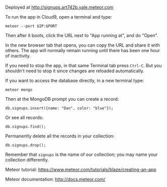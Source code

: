 Deployed at http://signups.art742b.yale.meteor.com

To run the app in Cloud9, open a terminal and type:
   
    meteor --port $IP:$PORT
    
Then after it boots, click the URL next to "App running at", and do "Open".

In the new browser tab that opens, you can copy the URL and share it with others.
The app will normally remain running until there has been one hour of inactivity.

If you need to stop the app, in that same Terminal tab press `Ctrl-C`.
But you shouldn't need to stop it since changes are reloaded automatically.

If you want to access the database directly, in a new terminal type:

    meteor mongo
    
Then at the MongoDB prompt you can create a record:

    db.signups.insert({name: "Dan", color: "blue"});
    
Or see all records:

    db.signups.find();
    
Permanently delete all the records in your collection:

    db.signups.drop();
    
Remember that `signups` is the name of our collection; you may name your collection
differently.

Meteor tutorial: https://www.meteor.com/tutorials/blaze/creating-an-app

Meteor documentation: http://docs.meteor.com/

